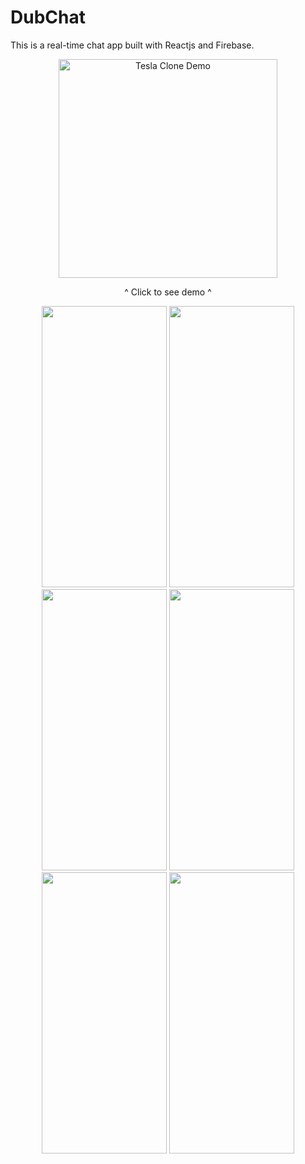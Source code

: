 # DubChat

This is a real-time chat app built with Reactjs and Firebase.

<div align="center">
  <a href="https://youtu.be/wrd8ZajZMks"><img src="Tesla Clone.png" width="350" title="Tesla Clone Demo"></a>
  <p>^ Click to see demo ^</p>
  <img src="HomeScreen.png" height="450" width="200">
  <img src="Options.png" height="450" width="200">
  <img src="VideoScreen1.png" height="450" width="200">
  <img src="VideoScreen2.png" height="450" width="200">
  <img src="InventoryScreen.png" height="450" width="200">
  <img src="OrderPlaced.png" height="450" width="200">
</div>
